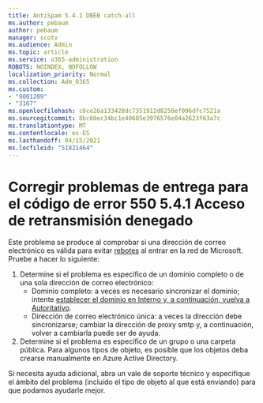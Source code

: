 ```yaml
---
title: AntiSpam 5.4.1 DBEB catch-all
ms.author: pebaum
author: pebaum
manager: scotv
ms.audience: Admin
ms.topic: article
ms.service: o365-administration
ROBOTS: NOINDEX, NOFOLLOW
localization_priority: Normal
ms.collection: Adm_O365
ms.custom:
- "9001209"
- "3167"
ms.openlocfilehash: c6ce26a133428dc7351912d8250ef096dfc7521a
ms.sourcegitcommit: 8bc60ec34bc1e40685e3976576e04a2623f63a7c
ms.translationtype: MT
ms.contentlocale: es-ES
ms.lasthandoff: 04/15/2021
ms.locfileid: "51821464"
---
```

# <a name="fix-delivery-issues-for-error-code-550-541-relay-access-denied"></a>Corregir problemas de entrega para el código de error 550 5.4.1 Acceso de retransmisión denegado

Este problema se produce al comprobar si una dirección de correo electrónico es válida para evitar [rebotes](https://docs.microsoft.com/exchange/mail-flow-best-practices/use-directory-based-edge-blocking) al entrar en la red de Microsoft. Pruebe a hacer lo siguiente:

1. Determine si el problema es específico de un dominio completo o de una sola dirección de correo electrónico:
    - Dominio completo: a veces es necesario sincronizar el dominio; intente [establecer el dominio en Interno y, a continuación, vuelva a Autoritativo](https://docs.microsoft.com/exchange/mail-flow-best-practices/manage-accepted-domains/manage-accepted-domains).
    - Dirección de correo electrónico única: a veces la dirección debe sincronizarse; cambiar la dirección de proxy smtp y, a continuación, volver a cambiarla puede ser de ayuda.
2. Determine si el problema es específico de un grupo o una carpeta pública. Para algunos tipos de objeto, es posible que los objetos deba crearse manualmente en Azure Active Directory.

Si necesita ayuda adicional, abra un vale de soporte técnico y especifique el ámbito del problema (incluido el tipo de objeto al que está enviando) para que podamos ayudarle mejor.